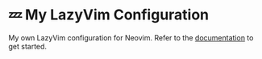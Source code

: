 # 💤 My LazyVim Configuration

My own LazyVim configuration for Neovim.
Refer to the [documentation](https://lazyvim.github.io/installation) to get started.

